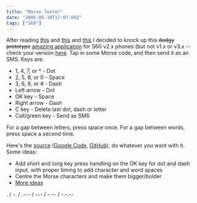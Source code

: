 ```yaml
---
title: "Morse Texter"
date: "2005-05-30T17:07:09Z"
tags: ["S60"]
---
```


After reading [this](https://www.russellbeattie.com/blog/1008476.html) and
[this](https://web.archive.org/web/20050526230439/http://muddybranch.thejkgroup.com/2005/05/morse_code_trum.html)
and [this](https://www.m0tzo.co.uk/2004/01/11/morse-code-software/) I decided to knock
up this ~~dodgy prototype~~
[amazing application](https://web.archive.org/web/20110122015431/http://morsetexter.googlecode.com/files/MorseTexter.sis)
for S60 v2.x phones (but not v1.x or v3.x -- check your version
[here](<https://en.wikipedia.org/wiki/S60_(software_platform)>). Tap in some Morse code,
and then send it as an SMS. Keys are:

- 1, 4, 7, or \* - Dot
- 2, 5, 8, or 0 - Space
- 3, 6, 9, or # - Dash
- Left arrow - Dot
- OK key - Space
- Right arrow - Dash
- C key - Delete last dot, dash or letter
- Call/green key - Send as SMS

For a gap between letters, press space once. For a gap between words, press space a
second time.

Here's the
[source](https://web.archive.org/web/20160328104543/https://morsetexter.googlecode.com/files/MorseTexter.zip)
([Google Code](https://code.google.com/archive/p/morsetexter/),
[GitHub](https://github.com/hugovk/morsetexter)), do whatever you want with it. Some
ideas:

- Add short and long key press handling on the OK key for dot and dash input, with
  proper timing to add character and word spaces
- Centre the Morse characters and make them bigger/bolder
- [More ideas](https://www.m0tzo.co.uk/2004/01/11/morse-code-software/)

. / -. / .--- / --- / -.-- / -.-.--
